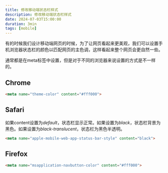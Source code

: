 ```yaml
---
title: 修改移动端状态栏样式
description: 修改移动端状态栏样式
date: 2024-07-03T15:00:00
duration: 3min
tags: [mobile]
---
```


有的时候我们设计移动端网页的时候，为了让网页看起来更美观，我们可以设置手机浏览器状态栏的颜色以匹配网页的主色调，这样看起来整个网页会更自然一些。

通常都是在meta标签中设置，但是对于不同的浏览器来说设置的方式是不一样的。

## Chrome

```html
<meta name="theme-color" content="#fff000">
```

## Safari

如果content设置为*default*，状态栏显示正常。如果设置为*black*，状态栏背景为黑色。如果设置为*black-translucent*，状态栏为黑色半透明。

```html
<meta name="apple-mobile-web-app-status-bar-style" content="black">
```

## Firefox

```html
<meta name="msapplication-navbutton-color" content="#fff000">
```
